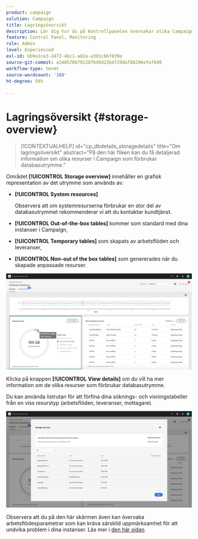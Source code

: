 ```yaml
---
product: campaign
solution: Campaign
title: Lagringsöversikt
description: Lär dig hur du på Kontrollpanelen övervakar olika Campaign-resurser som förbrukar databasutrymme på dina instanser.
feature: Control Panel, Monitoring
role: Admin
level: Experienced
exl-id: bb9e1ce3-2472-4bc1-a82a-a301c6bf830e
source-git-commit: a3485766791387bd9422b4f29daf86296efafb98
workflow-type: tm+mt
source-wordcount: '160'
ht-degree: 56%

---
```


# Lagringsöversikt {#storage-overview}

>[!CONTEXTUALHELP]
>id="cp_dbdetails_storagedetails"
>title="Om lagringsöversikt"
>abstract="På den här fliken kan du få detaljerad information om olika resurser i Campaign som förbrukar databasutrymme."

Området **[!UICONTROL Storage overview]** innehåller en grafisk representation av det utrymme som används av:

* **[!UICONTROL System resources]**

  Observera att om systemresurserna förbrukar en stor del av databasutrymmet rekommenderar vi att du kontaktar kundtjänst.

* **[!UICONTROL Out-of-the-box tables]** kommer som standard med dina instanser i Campaign,
* **[!UICONTROL Temporary tables]** som skapats av arbetsflöden och leveranser,
* **[!UICONTROL Non-out of the box tables]** som genererades när du skapade anpassade resurser.

![](assets/database-storage-overview.png)

Klicka på knappen **[!UICONTROL View details]** om du vill ha mer information om de olika resurser som förbrukar databasutrymme.

Du kan använda listrutan för att förfina dina söknings- och visningstabeller från en viss resurstyp (arbetsflöden, leveranser, mottagare).

![](assets/database-storage-details.png)

Observera att du på den här skärmen även kan övervaka arbetsflödesparametrar som kan kräva särskild uppmärksamhet för att undvika problem i dina instanser. Läs mer i [den här sidan](workflow-monitoring.md).
